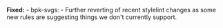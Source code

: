 **Fixed:**
	- bpk-svgs:
		- Further reverting of recent stylelint changes as some new rules are suggesting things we don't currently support.